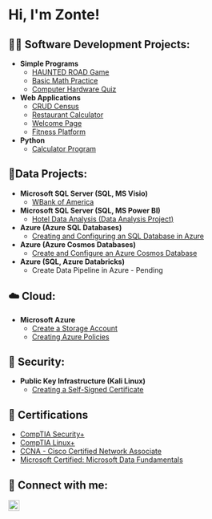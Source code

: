 <h1>Hi, I'm Zonte! </h1>

<h2>👨‍💻 Software Development Projects:</h2>

- <b>Simple Programs </b>
  - [HAUNTED ROAD Game](https://github.com/ZGB97/Haunt-House-Game)
  - [Basic Math Practice](https://github.com/ZGB97/Basic-Math-Practice)
  - [Computer Hardware Quiz](https://github.com/ZGB97/HardwareQuiz)
- <b>Web Applications</b>
  - [CRUD Census ](https://github.com/ZGB97/MEAN-STACK)
  - [Restaurant Calculator ](https://github.com/ZGB97/RestCac/tree/main)
  - [Welcome Page ](https://github.com/ZGB97/WelcomeJav/tree/main)
  - [Fitness Platform](https://github.com/ZGB97/Fitness--Program)
- <b>Python </b>
  - [Calculator Program](https://github.com/ZGB97/Python-CAC)

<h2> 🔢Data Projects:</h2>

- <b>Microsoft SQL Server (SQL, MS Visio)</b>
  - [WBank of America](https://github.com/ZGB97/WBankProject/tree/main)
- <b>Microsoft SQL Server (SQL, MS Power BI)</b>
  - [Hotel Data Analysis (Data Analysis Project) ](https://github.com/ZGB97/PowerBI-Project)
- <b>Azure (Azure SQL Databases)</b>
  - [Creating and Configuring an SQL Database in Azure](https://github.com/ZGB97/AzureSQL-CC/tree/main)
- <b>Azure (Azure Cosmos Databases)</b>
  - [Create and Configure an Azure Cosmos Database](https://github.com/ZGB97/CosmoDB/tree/main)
- <b>Azure (SQL, Azure Databricks)</b>
  - Create Data Pipeline in Azure - Pending

<h2> ☁️ Cloud:</h2>

- <b> Microsoft Azure </b>
  - [Create a Storage Account](https://github.com/ZGB97/StorageAzure)
  - [Creating Azure Policies](https://github.com/ZGB97/AzurePol)

<h2> 🪪 Security:</h2>

- <b> Public Key Infrastructure (Kali Linux)</b>
  - [Creating a Self-Signed Certificate](https://github.com/ZGB97/self-sign-cert/tree/main)

<h2>📰 Certifications </h2>

- [CompTIA Security+ ](https://github.com/ZGB97/CompTIA-Security/blob/main/CompTIA%20Security%2B%20ce%20certificate.pdf)
- [CompTIA Linux+](https://github.com/ZGB97/CompTIA-Linux/blob/main/CompTIA%20Linux%2B%20ce%20certificate.pdf)
- [CCNA - Cisco Certified Network Associate](https://github.com/ZGB97/CCNA/blob/main/Cisco%20Certified%20Network%20Associate%20certificate.pdf)
- [Microsoft Certified: Microsoft Data Fundamentals](https://github.com/ZGB97/AzureDataFund/blob/main/Certifications%20-%20NVBryantZonteNorthernVirginia-5393%20_%20Microsoft%20Learn.pdf)

<h2> 🤳 Connect with me:</h2>

[<img align="left" alt="ZonteBryant | LinkedIn" width="22px" src="https://cdn.jsdelivr.net/npm/simple-icons@v3/icons/linkedin.svg" />][linkedin]

[linkedin]: https://www.linkedin.com/in/zonte-bryant-68447b113/

<!--
**ZGB97/ZGB97** is a ✨ _special_ ✨ repository because its `README.md` (this file) appears on your GitHub profile.

Here are some ideas to get you started:

- 🔭 I’m currently working on ...
- 🌱 I’m currently learning ...
- 👯 I’m looking to collaborate on ...
- 🤔 I’m looking for help with ...
- 💬 Ask me about ...
- 📫 How to reach me: ...
- 😄 Pronouns: ...
- ⚡ Fun fact: ...
-->
